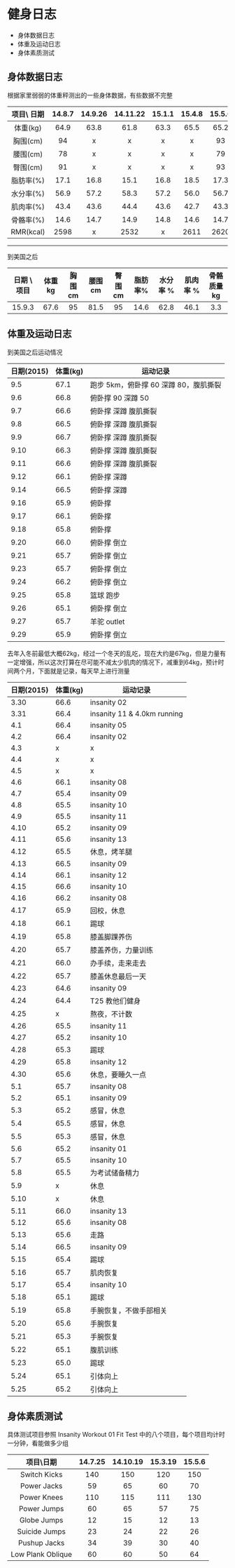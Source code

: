 # 健身日志

<!-- MarkdownTOC -->

- 身体数据日志
- 体重及运动日志
- 身体素质测试

<!-- /MarkdownTOC -->

## 身体数据日志

根据家里弱弱的体重秤测出的一些身体数据，有些数据不完整

项目\ 日期 | 14.8.7 | 14.9.26 | 14.11.22 | 15.1.1 | 15.4.8 | 15.5.6
:---: | :---: | :---: | :---: | :---: | :---: | :---:
体重(kg) | 64.9 | 63.8 | 61.8 | 63.3| 65.5 | 65.2
胸围(cm) | 94 | x | x | x | x | 93
腰围(cm) | 78 | x | x | x | x | 79
臀围(cm) | 91 | x | x | x | x | 93
脂肪率(%) | 17.1 | 16.8 | 15.1 | 16.8 | 18.5 | 17.3
水分率(%) | 56.9 | 57.2 | 58.3 | 57.2 | 56.0 | 56.7
肌肉率(%) | 43.4 | 43.6 | 44.4 | 43.6 | 42.7 | 43.3
骨骼率(%) | 14.6 | 14.7 | 14.9 | 14.8 | 14.6 | 14.7
RMR(kcal) | 2598 | x | 2532 | x | 2611 | 2620

---

到美国之后

日期 \ 项目 | 体重 kg | 胸围 cm | 腰围 cm | 臀围 cm | 脂肪率%  | 水分率 % | 肌肉率 % | 骨骼质量 kg
:---: | :---: | :---: | :---: | :---: | :---: | :---: | :---: | :---:
15.9.3 | 67.6 | 95 | 81.5 | 95 | 14.6 | 62.8 | 46.1 | 3.3



## 体重及运动日志

到美国之后运动情况

日期(2015) | 体重(kg) | 运动记录
---|---|---
9.5 | 67.1 | 跑步 5km，俯卧撑 60 深蹲 80，腹肌撕裂
9.6 | 66.8 | 俯卧撑 90 深蹲 50
9.7 | 66.6 | 俯卧撑 深蹲 腹肌撕裂
9.8 | 66.5 | 俯卧撑 深蹲 腹肌撕裂
9.9 | 66.7 | 俯卧撑 深蹲 腹肌撕裂
9.10 | 66.3 | 俯卧撑 深蹲 腹肌撕裂
9.11 | 66.6 | 俯卧撑 深蹲 腹肌撕裂
9.12 | 66.1 | 俯卧撑 深蹲
9.14 | 66.5 | 俯卧撑 深蹲
9.16 | 65.9 | 俯卧撑
9.17 | 66.1 | 俯卧撑
9.18 | 65.8 | 俯卧撑
9.20 | 66.0 | 俯卧撑 倒立
9.21 | 65.7 | 俯卧撑 倒立
9.23 | 65.7 | 俯卧撑 倒立
9.24 | 66.2 | 俯卧撑 倒立
9.25 | 65.8 | 篮球 跑步
9.26 | 65.1 | 俯卧撑 倒立
9.27 | 65.7 | 羊驼 outlet
9.29 | 65.9 | 俯卧撑 倒立


去年入冬前最低大概62kg，经过一个冬天的乱吃，现在大约是67kg，但是力量有一定增强，所以这次打算在尽可能不减太少肌肉的情况下，减重到64kg，预计时间两个月，下面就是记录，每天早上进行测量

日期(2015) | 体重(kg) | 运动记录
---|---|---
3.30 | 66.6 | insanity 02
3.31 | 66.4 | insanity 11 & 4.0km running
4.1 | 66.4 | insanity 05
4.2 | 66.4 | insanity 02
4.3 | x | x
4.4 | x | x
4.5 | x | x
4.6 | 66.1 | insanity 08
4.7 | 65.4 | insanity 09
4.8 | 65.5 | insanity 10
4.9 | 65.5 | insanity 11
4.10 | 65.2 | insanity 09
4.11 | 65.6 | insanity 13
4.12 | 65.5 | 休息，烤羊腿
4.13 | 66.5 | insanity 09
4.14 | 66.1 | insanity 12
4.15 | 66.6 | insanity 10
4.16 | 66.2 | insanity 08
4.17 | 65.9 | 回校，休息
4.18 | 66.1 | 踢球
4.19 | 65.8 | 膝盖脚踝养伤
4.20 | 65.7 | 膝盖养伤，力量训练
4.21 | 66.0 | 办手续，走来走去
4.22 | 65.7 | 膝盖休息最后一天
4.23 | 64.6 | insanity 09
4.24 | 64.4 | T25 教他们健身
4.25 | x | 熬夜，不计数
4.26 | 65.5 | insanity 11
4.27 | 65.2 | insanity 10
4.28 | 65.3 | 踢球
4.29 | 65.8 | insanity 12
4.30 | 65.6| 休息，要睡久一点
5.1 | 65.7 | insanity 08
5.2 | 65.1 | insanity 09
5.3 | 65.2 | 感冒，休息
5.4 | 65.5 | 感冒，休息
5.5 | 65.3 | 感冒，休息
5.6 | 65.2 | insanity 01
5.7 | 65.5 | insanity 10
5.8 | 65.5 | 为考试储备精力
5.9 | x | 休息
5.10 | x | 休息
5.11 | 66.0 | insanity 13
5.12 | 65.6 | insanity 08
5.13 | 65.6 | 走路
5.14 | 66.5 | insanity 09
5.15 | 65.4 | 踢球
5.16 | 65.7 | 肌肉恢复
5.17 | 65.4 | insanity 10
5.18 | 65.1 | 踢球
5.19 | 65.8 | 手腕恢复，不做手部相关
5.20 | 65.6 | 手腕恢复
5.21 | 65.3 | 手腕恢复
5.22 | 65.1 | 腹肌训练
5.23 | 65.0 | 踢球
5.24 | 65.1 | 引体向上
5.25 | 65.2 | 引体向上


## 身体素质测试

具体测试项目参照 Insanity Workout 01 Fit Test 中的八个项目，每个项目均计时一分钟，看能做多少组

项目\日期 | 14.7.25 | 14.10.19 | 15.3.19 | 15.5.6
:---: | :---: | :---: | :---: | :---:
Switch Kicks | 140 | 150 | 120 | 150
Power Jacks | 59 | 65 | 60 | 70
Power Knees | 110 | 115 | 111 | 130
Power Jumps | 60 | 65 | 57 | 75
Globe Jumps | 12 | 15 | 12 | 13
Suicide Jumps | 23 | 24 | 22 | 26
Pushup Jacks | 34 | 39 | 30 | 40
Low Plank Oblique | 60 | 60 | 50 | 64


